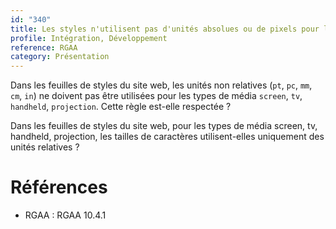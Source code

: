 ```yaml
---
id: "340"
title: Les styles n'utilisent pas d'unités absolues ou de pixels pour la taille de caractères.
profile: Intégration, Développement
reference: RGAA
category: Présentation
---
```


Dans les feuilles de styles du site web, les unités non relatives (`pt`, `pc`, `mm`, `cm`, `in`) ne doivent pas être utilisées pour les types de média `screen`, `tv`, `handheld`, `projection`. Cette règle est-elle respectée ?

Dans les feuilles de styles du site web, pour les types de média screen, tv, handheld, projection, les tailles de caractères utilisent-elles uniquement des unités relatives ?


# Références

*   RGAA : RGAA 10.4.1
